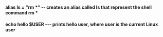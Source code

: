 

#### alias ls = "rm *" -- creates an alias called ls that represent the shell command rm *


#### echo hello $USER --- prints hello user, where user is the current Linux user 
